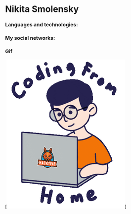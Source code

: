 # Nikita Smolensky

### Languages and technologies:


### My social networks:

### Gif
[![](https://github.com/NikitaArd/NikitaArd/blob/main/assets/gif.gif)]